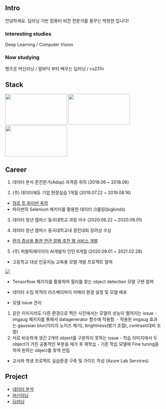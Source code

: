 ## Intro
안녕하세요. 딥러닝 기반 컴퓨터 비전 전문가를 꿈꾸는 박창현 입니다!

### Interesting studies
Deep Learning / Computer Vision

### Now studying
핸즈온 머신러닝 / 밑바닥 부터 배우는 딥러닝 / cs231n

## Stack

<img src="https://imgur.com/PvmTbmM.jpg" width="200" height="100">  <img src="https://imgur.com/bEQcl8o.jpg" width="200" height="100"><img src="https://imgur.com/391s722.jpg" width="200" height="100">

## Career
1. 데이터 분석 준전문가(Adsp) 자격증 취득 (2018.06 ~ 2018.08)

2. (주) 데이터에듀 기업 현장실습 1개월 (2019.07.22 ~ 2019.08.16)
- [점프 투 파이썬 독학](https://github.com/sda96/Summary_note/tree/master/Python)
- 파이썬의 Selenium 패키지를 활용한 데이터 크롤링(bigkinds)

3. 데이터 청년 캠퍼스 동국대학교 과정 이수 (2020.06.22 ~ 2020.09.01)

4. 데이터 청년 캠퍼스 동국대학교내 경진대회 장려상 수상
- [환자 증상을 통한 연관 질병 추천 웹 서비스 개발](https://github.com/sda96/Summary_note/tree/master/data_campus)

5. (주) 퍼블릭에이아이 AI개발자 인턴 6개월 (2020.09.01 ~ 2021.02.28)
- 고등학교 대상 인공지능 교육용 모델 개발 프로젝트 참여  
 
<img src="https://imgur.com/LeKZjtV.jpg">

  - Tensorflow 패키지를 활용하여 월리를 찾는 object detection 모델 구현 참여
  - 데이터 수집 목적의 라즈베리파이 카메라 환경 설정 및 모델 배포


  - 모델 issue 관리
  1) 같은 이미지라도 다른 환경으로 찍은 사진에서는 모델의 성능이 떨어지는 issue
    - imgaug 패키지를 통해서 datagenerator 함수에 적용함.
    - 적용된 imgaug 효과는 gaussian blur(이미지 노이즈 제거), brightness(밝기 조절), contrast(대비 조절)
  2) 서로 비슷하게 생긴 2개의 object를 구분하지 못하는 issue
    - 학습 이미지에서 두 object가 가진 공통적인 부분을 제거 후 재학습
    - 기존 학습 모델에 Fine tuning을 하여 원하는 object를 찾게 만듬

- 교사와 학생 프로젝트 실습환경 구축 및 가이드 작성 (Azure Lab Services)


## Project
- [데이터 분석](https://github.com/sda96/Summary_note/tree/master/Data_analysis)
- [머신러닝](https://github.com/sda96/Summary_note/tree/master/ML)
- [딥러닝](https://github.com/sda96/Summary_note/tree/master/DL)

